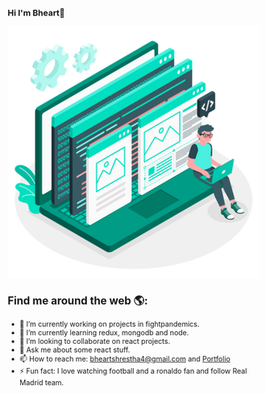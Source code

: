 ### Hi I'm Bheart👋

<img src="https://github.com/Bheart7/Bheart7/blob/master/3657664.jpg"
     alt="Developer activity illustration"
     width="500"
     height="500"
     align="middle" />
     
## Find me around the web 🌎:
- 🔭 I’m currently working on projects in fightpandemics.
- 🌱 I’m currently learning redux, mongodb and node.
- 👯 I’m looking to collaborate on react projects.
- 💬 Ask me about some react stuff.
- 📫 How to reach me: bheartshrestha4@gmail.com and [Portfolio](https://upbeat-nightingale-7bb892.netlify.app/)
- ⚡ Fun fact: I love watching football and a ronaldo fan and follow Real Madrid team.

